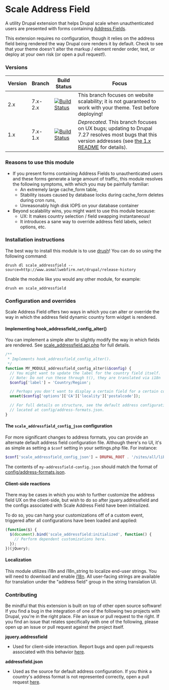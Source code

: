 Scale Address Field
===================

A utility Drupal extension that helps Drupal scale when unauthenticated users
are presented with forms containing [Address Fields]().

This extension requires no configuration, though it relies on the address field
being rendered the way Drupal core renders it by default. Check to see that your
theme doesn't alter the markup / element render order, test, or deploy at your
own risk (or open a pull request!).


### Versions

Version | Branch | Build Status | Focus
------- | ------ | ----------- | -----
2.x     | 7.x-2.x | [![Build Status](https://travis-ci.org/asmallwebfirm/scale_addressfield.png?branch=7.x-2.x)](https://travis-ci.org/asmallwebfirm/scale_addressfield) | This branch focuses on website scalability; it is not guaranteed to work with your theme. Test before deploying!
1.x     | 7.x-1.x | [![Build Status](https://travis-ci.org/asmallwebfirm/scale_addressfield.png?branch=7.x-1.x)](https://travis-ci.org/asmallwebfirm/scale_addressfield) | _Deprecated_. This branch focuses on UX bugs; updating to Drupal 7.27 resolves most bugs that this version addresses (see [the 1.x README]() for details).


### Reasons to use this module

- If you present forms containing Address Fields to unauthenticated users and
  these forms generate a large amount of traffic, this module resolves the
  following symptoms, with which you may be painfully familiar:
  - An extremely large cache_form table,
  - Stability issues caused by database locks during cache_form deletes during
    cron runs,
  - Unreasonably high disk IOPS on your database container
- Beyond scalability wins, you might want to use this module because:
  - UX: It makes country selection / field swapping instantaneous!
  - It introduces a sane way to override address field labels, select options,
    etc.


### Installation instructions

The best way to install this module is to use [drush][]! You can do so
using the following command:

```
drush dl scale_addressfield --source=http://www.asmallwebfirm.net/drupal/release-history
```

Enable the module like you would any other module, for example:

```
drush en scale_addressfield
```


### Configuration and overrides

Scale Address Field offers two ways in which you can alter or override the way
in which the address field dynamic country form widget is rendered.

#### Implementing hook_addressfield_config_alter()

You can implement a simple alter to slightly modify the way in which fields are
rendered. See [scale_addressfield.api.php](scale_addressfield.api.php) for full
details.

```php
/**
 * Implements hook_addressfield_config_alter().
 */
function MY_MODULE_addressfield_config_alter(&$config) {
  // You might want to update the label for the country field itself.
  // Note: Do not run these through t(), they are translated via i18n
  $config['label'] = 'Country/Region';

  // Perhaps you don't want to display a certain field for a certain country.
  unset($config['options']['CA']['locality']['postalcode']);

  // For full details on structure, see the default address configuration file,
  // located at config/address-formats.json.
}
```

#### The `scale_addressfield_config_json` configuration

For more significant changes to address formats, you can provide an alternate
default address field configuration file. Although there's no UI, it's as simple
as setting a `$conf` setting in your settings.php file. For instance:

```php
$conf['scale_addressfield_config_json'] = DRUPAL_ROOT . '/sites/all/libraries/my-addressfield-config.json';
```

The contents of `my-addressfield-config.json` should match the format of
[config/address-formats.json](config/address-formats.json).

#### Client-side reactions

There may be cases in which you wish to further customize the address field UX
on the client-side, but wish to do so after jquery.addressfield and the configs
associated with Scale Address Field have been initialized.

To do so, you can hang your customizations off of a custom event, triggered
after all configurations have been loaded and applied:

```javascript
(function($) {
  $(document).bind('scale_addressfield:initialized', function() {
    // Perform dependent customizations here.
  });
})(jQuery);
```

#### Localization

This module utilizes i18n and i18n_string to localize end-user strings. You will
need to download and enable [i18n](). All user-facing strings are available for
translation under the "address field" group in the string translation UI.


### Contributing

Be mindful that this extension is built on top of other open source software! If
you find a bug in the integration of one of the following two projects with
Drupal, you're in the right place. File an issue or pull request to the right.
If you find an issue that relates specifically with one of the following, please
open up an issue or pull request against the project itself.

__jquery.addressfield__
- Used for client-side interaction. Report bugs and open pull requests
  associated with this behavior [here](https://github.com/tableau-mkt/jquery.addressfield).

__addressfield.json__
- Used as the source for default address configuration. If you think a country's
  address format is not represented correctly, open a pull request
  [here](https://github.com/tableau-mkt/addressfield.json).


[Address Fields]: https://drupal.org/project/addressfield
[the 1.x README]: https://github.com/asmallwebfirm/scale_addressfield/blob/7.x-1.x/README.md
[drush]: https://github.com/drush-ops/drush
[i18n]: https://drupal.org/project/i18n

